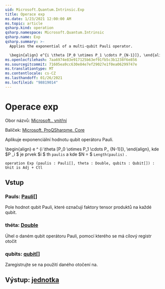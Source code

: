 ```yaml
---
uid: Microsoft.Quantum.Intrinsic.Exp
title: Operace exp
ms.date: 1/23/2021 12:00:00 AM
ms.topic: article
qsharp.kind: operation
qsharp.namespace: Microsoft.Quantum.Intrinsic
qsharp.name: Exp
qsharp.summary: >-
  Applies the exponential of a multi-qubit Pauli operator.

  \begin{align} e^{i \theta [P_0 \otimes P_1 \cdots P_{N-1}]}, \end{align} where $P_i$ is the $i$th element of `paulis`, and where $N = $`Length(paulis)`.
ms.openlocfilehash: 7aa6974e83e917125b63ef91fb5c3b1238f6e856
ms.sourcegitcommit: 71605ea9cc630e84e7ef29027e1f0ea06299747e
ms.translationtype: MT
ms.contentlocale: cs-CZ
ms.lasthandoff: 01/26/2021
ms.locfileid: "98819014"
---
```

# <a name="exp-operation"></a>Operace exp

Obor názvů: [Microsoft.. vnitřní](xref:Microsoft.Quantum.Intrinsic)

Balíček: [Microsoft. ProQSharpme. Core](https://nuget.org/packages/Microsoft.Quantum.QSharp.Core)


Aplikuje exponenciální hodnotu qubit operátoru Pauli.

\begin{align} e ^ {i \theta [P_0 \otimes P_1 \cdots P_ {N-1}]}, \end{align}, kde $P _i $ je prvek $i $ th `paulis` a kde $N = $ `Length(paulis)` .

```qsharp
operation Exp (paulis : Pauli[], theta : Double, qubits : Qubit[]) : Unit is Adj + Ctl
```


## <a name="input"></a>Vstup

### <a name="paulis--pauli"></a>Pauls: [Pauli](xref:microsoft.quantum.lang-ref.pauli)[]

Pole hodnot qubit Pauli, které označují faktory tensor produktů na každé qubit.


### <a name="theta--double"></a>théta: [Double](xref:microsoft.quantum.lang-ref.double)

Úhel o daném qubit operátoru Pauli, pomocí kterého se má cílový registr otočit


### <a name="qubits--qubit"></a>qubits: [qubit](xref:microsoft.quantum.lang-ref.qubit)[]

Zaregistrujte se na použití daného otočení na.



## <a name="output--unit"></a>Výstup: [jednotka](xref:microsoft.quantum.lang-ref.unit)


